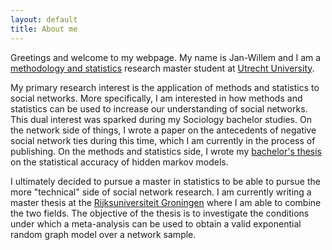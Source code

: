 ```yaml
---
layout: default
title: About me
---
```

Greetings and welcome to my webpage. My name is Jan-Willem and I am a <a href="https://www.uu.nl/masters/en/methodology-and-statistics-behavioural-biomedical-and-social-sciences"> methodology and statistics</a> research master student at <a href="https://www.uu.nl/en"> Utrecht University</a>.    

My primary research interest is the application of methods and statistics to social networks. More specifically, I am interested in how methods and statistics can be used to increase our understanding of social networks. This dual interest was sparked during my Sociology bachelor studies. On the network side of things, I wrote a paper on the antecedents of negative social network ties during this time, which I am currently in the process of publishing. On the methods and statistics side, I wrote my <a href="https://dspace.library.uu.nl/handle/1874/392939"> bachelor's thesis</a> on the statistical accuracy of hidden markov models. 

I ultimately decided to pursue a master in statistics to be able to pursue the more "technical" side of social network research. I am currently writing a master thesis at the <a href="https://www.rug.nl/?lang=en"> Rijksuniversiteit Groningen</a> where I am able to combine the two fields. The objective of the thesis is to investigate the conditions under which a meta-analysis can be used to obtain a valid exponential random graph model over a network sample. 


